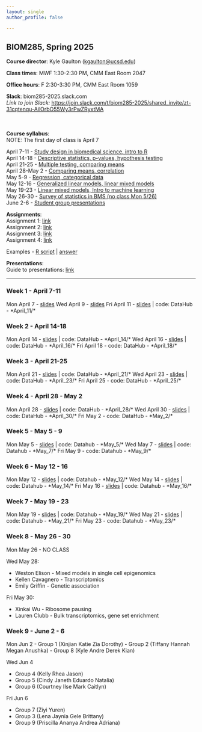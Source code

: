 ```yaml
---
layout: single
author_profile: false

---
```


## BIOM285, Spring 2025

**Course director**: Kyle Gaulton (kgaulton@ucsd.edu)

**Class times**: MWF 1:30-2:30 PM, CMM East Room 2047  

**Office hours**:  F 2:30-3:30 PM, CMM East Room 1059  

**Slack**:  biom285-2025.slack.com  
*Link to join Slack:* https://join.slack.com/t/biom285-2025/shared_invite/zt-31cqtenqu-AilOrbO55Wy3rPwZRyxtMA  
<br>
<br>

**Course syllabus**:  
NOTE: The first day of class is April 7  

April 7-11 - <a href="#w1">Study design in biomedical science, intro to R<a/>  
April 14-18	- <a href="#w2">Descriptive statistics, p-values, hypothesis testing</a>  
April 21-25	- <a href="#w3">Multiple testing, comparing means</a>   
April 28-May 2 - <a href="#w4">Comparing means, correlation</a>  
May 5-9	- <a href="#w5">Regression, categorical data</a>  
May 12-16	- <a href="#w6">Generalized linear models, linear mixed models</a>  
May 19-23	- <a href="#w7">Linear mixed models, Intro to machine learning</a>   
May 26-30	- <a href="#w8">Survey of statistics in BMS (no class Mon 5/26)</a>      
June 2-6	- <a href="#w9">Student group presentations</a>  

**Assignments**:  
Assignment 1: <a href="https://www.gaultonlab.org/BIOM285_a1_2025">link</a>   
Assignment 2: <a href="https://www.gaultonlab.org/BIOM285_a2_2025">link</a>   
Assignment 3: <a href="https://www.gaultonlab.org/BIOM285_a3_2025">link</a>  
Assignment 4: <a href="https://www.gaultonlab.org/BIOM285_a4_2025">link</a>   
  
Examples - <a href="https://www.gaultonlab.org/example_script.R">R script</a> | <a href="https://www.gaultonlab.org/example_answer.pdf">answer</a>  

**Presentations**:   
Guide to presentations: <a href="https://www.gaultonlab.org/BIOM285_group">link</a>  
  
------  


<h3 id="w1">Week 1 - April 7-11</h3>
Mon April 7 - <a href="https://docs.google.com/presentation/d/1O1I5mCIhuAK-mVwjZqrNRvAU3wJO5xQ_ygqJ2Fi9KiM/edit?usp=sharing">slides</a>  
Wed April 9 - <a href="https://docs.google.com/presentation/d/1O1I5mCIhuAK-mVwjZqrNRvAU3wJO5xQ_ygqJ2Fi9KiM/edit?usp=sharing">slides</a>  
Fri April 11 - <a href="https://docs.google.com/presentation/d/1FmSuxYe442nH-YmUuPHKzocgt38nyjcnSaYKjildYmY/edit?usp=sharing">slides</a> | code: DataHub - *April_11/*     
  
<h3 id="w2">Week 2 - April 14-18</h3>
Mon April 14 - <a href="https://docs.google.com/presentation/d/1KHTiTFgLJDfonlZEiS4DoKs55gmnUj-pdJsmAbvE8Cw/edit?usp=sharing">slides</a> | code: DataHub - *April_14/*   
Wed April 16 - <a href="https://docs.google.com/presentation/d/1-5GpBGPRaScdiyM2WZgahTJLLYdsTkBWUq2xqbrFwKE/edit?usp=sharing">slides</a> | code: DataHub - *April_16/*  
Fri April 18 - code: DataHub - *April_18/*  

<h3 id="w3">Week 3 - April 21-25</h3>  
Mon April 21 - <a href="https://docs.google.com/presentation/d/1e5g_P6_X0Un5MllSo3iYwpTt1R0894UTy2w1Da9EWw8/edit?usp=sharing">slides</a> | code: DataHub - *April_21/*  
Wed April 23 - <a href="https://docs.google.com/presentation/d/1y8MACMjDdwujZExEhVPVXAJn-6S3P_s9OVzw4eXxE3w/edit?usp=sharing">slides</a> | code: DataHub - *April_23/*  
Fri April 25 - code: DataHub - *April_25/*  

<h3 id="w4">Week 4 - April 28 - May 2</h3>  
Mon April 28 - <a href="https://docs.google.com/presentation/d/1GZUAp3QB8j5t7Vrg6jmIR-WN1EI8AEXzBcTWt5U2SXg/edit?usp=sharing">slides</a> | code: DataHub - *April_28/*   
Wed April 30 - <a href="https://docs.google.com/presentation/d/1yGvXz7IWOrIA9oU0Y7EsuzpsAJDDrKWKM9JRvivR1DI/edit?usp=sharing">slides</a> | code: DataHub - *April_30/*  
Fri May 2 - code: DataHub - *May_2/*  

<h3 id="w5">Week 5 - May 5 - 9</h3>  
Mon May 5 - <a href="https://docs.google.com/presentation/d/1EOx2SpcXZoT6y455mCnxVyDIVt5UUp5zb1roivqwEqQ/edit?usp=sharing">slides</a> | code: Datahub - *May_5/*  
Wed May 7 - <a href="https://docs.google.com/presentation/d/1vJpTAIu8SqxBbdQqY2l23GDFmUiB17FQthLB--DRI6I/edit?usp=sharing">slides</a> | code: Datahub - *May_7/*  
Fri May 9  - code: Datahub - *May_9/*

<h3 id="w6">Week 6 - May 12 - 16</h3>  
Mon May 12 - <a href="https://docs.google.com/presentation/d/1Fk0rHQJ05DgvAEZfdUvo7K2eFD5xw0-1ohfQ_gm16HU/edit?usp=sharing">slides</a> | code: Datahub - *May_12/*  
Wed May 14 - <a href="https://docs.google.com/presentation/d/1Fk0rHQJ05DgvAEZfdUvo7K2eFD5xw0-1ohfQ_gm16HU/edit?usp=sharing">slides</a> | code: Datahub - *May_14/*  
Fri May 16 - <a href="https://docs.google.com/presentation/d/1_0MdSKU5OYTaJrphiGdFYk3o_jANXI1kC7WN7h4W4tE/edit?usp=sharing">slides</a> | code: Datahub - *May_16/*  

<h3 id="w7">Week 7 - May 19 - 23</h3>  
Mon May 19 - <a href="https://docs.google.com/presentation/d/1_0MdSKU5OYTaJrphiGdFYk3o_jANXI1kC7WN7h4W4tE/edit?usp=sharing">slides</a> | code: Datahub - *May_19/*   
Wed May 21 - <a href="https://docs.google.com/presentation/d/1jZ2_7KgArsj5YCJjNqb3T9h0NwaeSlkZOZgjesML6fA/edit?usp=sharing">slides</a> | code: Datahub - *May_21/*  
Fri May 23 - code: Datahub - *May_23/*  

<h3 id="w8">Week 8 - May 26 - 30</h3>  
Mon May 26 - NO CLASS  

Wed May 28:   
- Weston Elison - Mixed models in single cell epigenomics
- Kellen Cavagnero - Transcriptomics
- Emily Griffin - Genetic association   
  
Fri May 30: 
- Xinkai Wu - Ribosome pausing
- Lauren Clubb - Bulk transcriptomics, gene set enrichment   

<h3 id="w9">Week 9 - June 2 - 6</h3>   
Mon Jun 2   
- Group 1 (Xinjian	Katie	Zia	Dorothy)  
- Group 2	(Tiffany	Hannah	Megan	Anushka)  
- Group 8	(Kyle	Andre	Derek	Kian)  

Wed Jun 4
- Group 4	(Kelly	Rhea	Jason)
- Group 5	(Cindy	Janeth	Eduardo	Natalia)  
- Group 6 (Courtney	Ilse	Mark	Caitlyn)   

Fri Jun 6
- Group 7	(Ziyi	Yuren)
- Group 3	(Lena	Jaynia	Gele	Brittany)  
- Group 9 (Priscilla	Ananya	Andrea	Adriana)   




